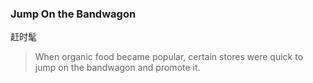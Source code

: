 ### Jump On the Bandwagon

赶时髦

> When organic food became popular, certain stores were quick to jump on the bandwagon and promote it.
